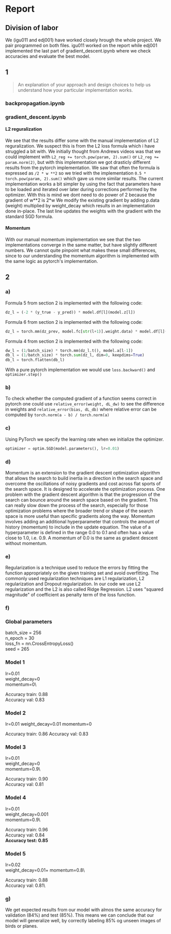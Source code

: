 # Report

## Division of labor 
We (igu011 and edj001) have worked closely hrough the whole project. We pair programmed on both files. igu011 worked on the report while edj001 implemented the last part of gradient_descent.ipynb where we check accuracies and evaluate the best model.

## 1
>An explanation of your approach and design choices to help us understand how your particular implementation works.

### backpropagation.ipynb

### gradient_descent.ipynb

#### L2 reguralization
We see that the results differ some with the manual implementation of L2 reguralization. We suspect this is from the L2 loss formula which i have struggled a bit with. We initially thought from Andrews videos was that we could implement with `L2_reg += torch.pow(param, 2).sum()` or `L2_reg += param.norm(2)`, but with this implementation we got drasticly different results from the pytorch implementation. We saw that often the formula is expressed as `/2 * w **2` so we tried with the implementation `0.5 * torch.pow(param, 2).sum()` which gave us more similar results. The current implementation works a bit simpler by using the fact that parameters have to be loaded and iterated over later during corrections performed by the optimizer. With this is mind we dont need to do power of 2 because the gradient of w**2 is 2*w
We modify the existing gradient by adding p.data (weight) multiplied by weight_decay which results in an implementation done in-place. The last line updates the weights with the gradient with the standard SGD formula.

#### Momentum
With our manual momentum implementation we see that the two implementations converge in the same matter, but have slightly different numbers. We cannot quite pinpoint what makes these small differences, since to our understanding the momentum algorithm is implemented with the same logic as pytorch's implementation.

## 2
### a)

Formula 5 from section 2 is implemented with the following code:

```python 
dz_l = (-2 * (y_true - y_pred)) * model.df[l](model.z[l])
```
Formula 6 from section 2 is implemented with the following code:

```python
dz_l = torch.mm(dz_prev, model.fc[str(l+1)].weight.data) * model.df[l](model.z[l])
```
Formula 4 from section 2 is implemented with the following code:
```python
dw_l = (1/batch_size) * torch.mm(dz_l.t(), model.a[l-1]) 
db_l = (1/batch_size) * torch.sum(dz_l, dim=0, keepdims=True) 
db_l = torch.flatten(db_l)
```

With a pure pytorch implementation we would use `loss.backward()` and `optimizer.step()`  

### b)
To check whether the computed gradient of a function seems correct in pytorch one could use `relative_error(weight, dL_dw)` to see the difference in weights and `relative_error(bias, dL_db)` where relative error can be computed by `torch.norm(a - b) / torch.norm(a)`


### c) 
Using PyTorch we specify the learning rate when we initialize the optimizer. 
``` python
optimizer = optim.SGD(model.parameters(), lr=0.01)
```


### d) 
Momentum is an extension to the gradient descent optimization algorithm that allows the search to build inertia in a direction in the search space and overcome the oscillations of noisy gradients and cost across flat sports of the search space. It is designed to accelerate the optimization process. One problem with the gradient descent algorithm is that the progression of the search can bounce around the search space based on the gradient. This can really slow down the process of the search, especially for those optimization problems where the broader trend or shape of the search space is more useful than specific gradients along the way. Momentum involves adding an additional hyperparameter that controls the amount of history (momentum) to include in the update equation. The value of a hyperparameter is defined in the range 0.0 to 0.1 and often has a value close to 1.0, i.e. 0.9. A momentum of 0.0 is the same as gradient descent without momentum.

### e)
Regularization is a technique used to reduce the errors by fitting the function appropriately on the given training set and avoid overfitting. The commonly used regularization techniques are L1 regularization, L2 regularization and Dropout regularization. In our code we use L2 regularization and the L2 is also called Ridge Regression. L2 uses "squared magnitude" of coefficient as penalty term of the loss function. 

### f)

### **Global parameters**
batch_size =  256\
n_epoch =  30\
loss_fn =  nn.CrossEntropyLoss()\
seed =  265

### **Model 1**
lr=0.01\
weight_decay=0\
momentum=0\

Accuracy train: 0.88\
Accuracy val: 0.83

### **Model 2**
lr=0.01
weight_decay=0.01
momentum=0

Accuracy train: 0.86
Accuracy val: 0.83

### **Model 3**
lr=0.01\
weight_decay=0\
momentum=0.9\

Accuracy train: 0.90\
Accuracy val: 0.81

### **Model 4**
lr=0.01\
weight_decay=0.001\
momentum=0.9\

Accuracy train: 0.96\
Accuracy val: 0.84\
**Accuracy test: 0.85**

### **Model 5**
lr=0.02\
weight_decay=0.01+
momentum=0.8\

Accuracy train: 0.88\
Accuracy val: 0.81\


### g)
We get expected results from our model with almos the same accuracy for validation (84%) and test (85%). This means we can conclude that our model will generalize well, by correctly labeling 85% og unseen images of birds or planes. 
